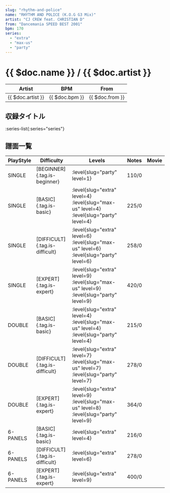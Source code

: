 ```yaml
---
slug: "rhythm-and-police"
name: "RHYTHM AND POLICE (K.O.G G3 Mix)"
artist: "CJ CREW feat. CHRISTIAN D"
from: "Dancemania SPEED BEST 2001"
bpm: 170
series:
  - "extra"
  - "max-us"
  - "party"
---
```


# {{ $doc.name }} / {{ $doc.artist }}

|Artist|BPM|From|
|------|---|----|
|{{ $doc.artist }}|{{ $doc.bpm }}|{{ $doc.from }}|

## 収録タイトル

:series-list{:series="series"}

## 譜面一覧

|PlayStyle|Difficulty|Levels|Notes|Movie|
|---------|----------|------|-----|-----|
|SINGLE|[BEGINNER]{.tag.is-beginner}|<div class="field is-grouped is-grouped-multiline"> :level{slug="party" level=1}</div>|110/0||
|SINGLE|[BASIC]{.tag.is-basic}|<div class="field is-grouped is-grouped-multiline"> :level{slug="extra" level=4} :level{slug="max-us" level=4} :level{slug="party" level=4}</div>|225/0||
|SINGLE|[DIFFICULT]{.tag.is-difficult}|<div class="field is-grouped is-grouped-multiline"> :level{slug="extra" level=6} :level{slug="max-us" level=6} :level{slug="party" level=6}</div>|258/0||
|SINGLE|[EXPERT]{.tag.is-expert}|<div class="field is-grouped is-grouped-multiline"> :level{slug="extra" level=9} :level{slug="max-us" level=9} :level{slug="party" level=9}</div>|420/0||
|DOUBLE|[BASIC]{.tag.is-basic}|<div class="field is-grouped is-grouped-multiline"> :level{slug="extra" level=4} :level{slug="max-us" level=4} :level{slug="party" level=4}</div>|215/0||
|DOUBLE|[DIFFICULT]{.tag.is-difficult}|<div class="field is-grouped is-grouped-multiline"> :level{slug="extra" level=7} :level{slug="max-us" level=7} :level{slug="party" level=7}</div>|278/0||
|DOUBLE|[EXPERT]{.tag.is-expert}|<div class="field is-grouped is-grouped-multiline"> :level{slug="extra" level=9} :level{slug="max-us" level=8} :level{slug="party" level=9}</div>|364/0||
|6-PANELS|[BASIC]{.tag.is-basic}|<div class="field is-grouped is-grouped-multiline"> :level{slug="extra" level=4}</div>|216/0||
|6-PANELS|[DIFFICULT]{.tag.is-difficult}|<div class="field is-grouped is-grouped-multiline"> :level{slug="extra" level=6}</div>|278/0||
|6-PANELS|[EXPERT]{.tag.is-expert}|<div class="field is-grouped is-grouped-multiline"> :level{slug="extra" level=9}</div>|400/0||
